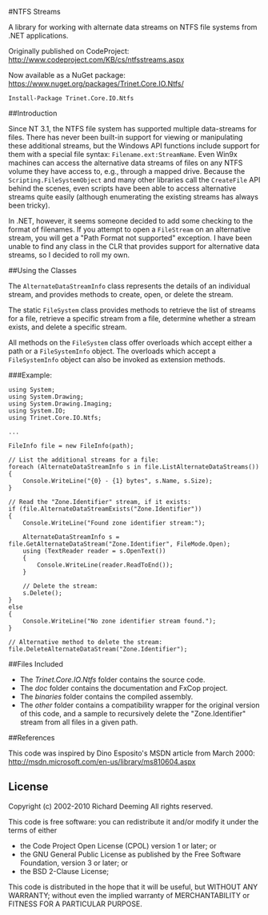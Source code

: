 #NTFS Streams

A library for working with alternate data streams on NTFS file systems from .NET applications.

Originally published on CodeProject: http://www.codeproject.com/KB/cs/ntfsstreams.aspx

Now available as a NuGet package: https://www.nuget.org/packages/Trinet.Core.IO.Ntfs/

    Install-Package Trinet.Core.IO.Ntfs


##Introduction

Since NT 3.1, the NTFS file system has supported multiple data-streams for files. There has never been built-in support for viewing or manipulating these additional streams, but the Windows API functions include support for them with a special file syntax: `Filename.ext:StreamName`. Even Win9x machines can access the alternative data streams of files on any NTFS volume they have access to, e.g., through a mapped drive. Because the `Scripting.FileSystemObject` and many other libraries call the `CreateFile` API behind the scenes, even scripts have been able to access alternative streams quite easily (although enumerating the existing streams has always been tricky).

In .NET, however, it seems someone decided to add some checking to the format of filenames. If you attempt to open a `FileStream` on an alternative stream, you will get a "Path Format not supported" exception. I have been unable to find any class in the CLR that provides support for alternative data streams, so I decided to roll my own.


##Using the Classes

The `AlternateDataStreamInfo` class represents the details of an individual stream, and provides methods to create, open, or delete the stream.

The static `FileSystem` class provides methods to retrieve the list of streams for a file, retrieve a specific stream from a file, determine whether a stream exists, and delete a specific stream.

All methods on the `FileSystem` class offer overloads which accept either a path or a `FileSystemInfo` object. The overloads which accept a `FileSystemInfo` object can also be invoked as extension methods.


###Example:

    using System;
    using System.Drawing;
    using System.Drawing.Imaging;
    using System.IO;
    using Trinet.Core.IO.Ntfs;
    
    ...
    
    FileInfo file = new FileInfo(path);
    
    // List the additional streams for a file:
    foreach (AlternateDataStreamInfo s in file.ListAlternateDataStreams())
    {
        Console.WriteLine("{0} - {1} bytes", s.Name, s.Size);
    }
    
    // Read the "Zone.Identifier" stream, if it exists:
    if (file.AlternateDataStreamExists("Zone.Identifier"))
    {
        Console.WriteLine("Found zone identifier stream:");
        
        AlternateDataStreamInfo s = file.GetAlternateDataStream("Zone.Identifier", FileMode.Open);
        using (TextReader reader = s.OpenText())
        {
            Console.WriteLine(reader.ReadToEnd());
        }
        
        // Delete the stream:
        s.Delete();
    }
    else
    {
        Console.WriteLine("No zone identifier stream found.");
    }
    
    // Alternative method to delete the stream:
    file.DeleteAlternateDataStream("Zone.Identifier");


##Files Included

* The *Trinet.Core.IO.Ntfs* folder contains the source code.
* The *doc* folder contains the documentation and FxCop project.
* The *binaries* folder contains the compiled assembly.
* The *other* folder contains a compatibility wrapper for the original version of this code, and a sample to recursively delete the "Zone.Identifier" stream from all files in a given path.


##References

This code was inspired by Dino Esposito's MSDN article from March 2000: 
http://msdn.microsoft.com/en-us/library/ms810604.aspx


## License

Copyright (c) 2002-2010 Richard Deeming
All rights reserved.

This code is free software: you can redistribute it and/or modify it under the terms of either

* the Code Project Open License (CPOL) version 1 or later; or
* the GNU General Public License as published by the Free Software Foundation, version 3 or later; or
* the BSD 2-Clause License;

This code is distributed in the hope that it will be useful, but WITHOUT ANY WARRANTY; 
without even the implied warranty of MERCHANTABILITY or FITNESS FOR A PARTICULAR PURPOSE.